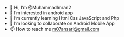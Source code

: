- 👋 Hi, I’m @MuhammadImran2
- 👀 I’m interested in android app
- 🌱 I’m currently learning Html Css JavaScript and Php
- 💞️ I’m looking to collaborate on Android Mobile App
- 📫 How to reach me m07ansari@gmail.com

<!---
MuhammadImran2/MuhammadImran2 is a ✨ special ✨ repository because its `README.md` (this file) appears on your GitHub profile.
You can click the Preview link to take a look at your changes.
--->
